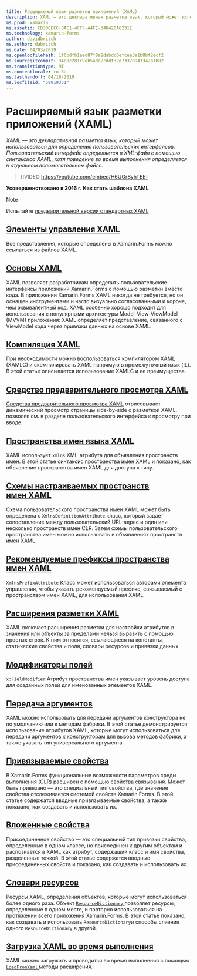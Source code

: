 ```yaml
---
title: Расширяемый язык разметки приложений (XAML)
description: XAML — это декларативная разметка язык, который может использоваться для определения пользовательских интерфейсов. Пользовательский интерфейс определяется в XML-файл с помощью синтаксиса XAML, хотя поведение во время выполнения определяется в отдельном вспомогательном файле.
ms.prod: xamarin
ms.assetid: CD30EECC-8AC1-4CF5-A4FE-348420A6231E
ms.technology: xamarin-forms
author: davidbritch
ms.author: dabritch
ms.date: 04/03/2019
ms.openlocfilehash: 1f6bdfb1aed87f8a2dabdc0efcea3a1b8bf2ecf2
ms.sourcegitcommit: 3489c281c9eb5ada2cddf32d73370943342a1082
ms.translationtype: MT
ms.contentlocale: ru-RU
ms.lasthandoff: 04/18/2019
ms.locfileid: "59019351"
---
```

# <a name="extensible-application-markup-language-xaml"></a>Расширяемый язык разметки приложений (XAML)

_XAML — это декларативная разметка язык, который может использоваться для определения пользовательских интерфейсов. Пользовательский интерфейс определяется в XML-файл с помощью синтаксиса XAML, хотя поведение во время выполнения определяется в отдельном вспомогательном файле._

> [!VIDEO https://youtube.com/embed/H6UOrSyhTEE]

**Усовершенствовано в 2016 г. Как стать шаблона XAML**

> [!NOTE]
> Испытайте [предварительной версии стандартных XAML](standard/index.md)

## <a name="xaml-controlsxaml-controlsmd"></a>[Элементы управления XAML](xaml-controls.md)

Все представления, которые определены в Xamarin.Forms можно ссылаться из файлов XAML.

<a name="xaml" />

## <a name="xaml-basicsxaml-basicsindexmd"></a>[Основы XAML](xaml-basics/index.md)

XAML позволяет разработчикам определить пользовательские интерфейсы приложений Xamarin.Forms с помощью разметки вместо кода. В приложении Xamarin.Forms XAML никогда не требуется, но он оснащен инструментами и часто визуально согласованными и короче, чем эквивалентный код. XAML особенно хорошо подходит для использования с популярными архитектуры Model-View-ViewModel (MVVM) приложения: XAML определяет представление, связанного с ViewModel кода через привязки данных на основе XAML.

## <a name="xaml-compilationxamlcmd"></a>[Компиляция XAML](xamlc.md)

При необходимости можно воспользоваться компилятором XAML (XAMLC) и скомпилировать XAML напрямую в промежуточный язык (IL). В этой статье описывается использование XAMLC и ее преимущества.

## <a name="xaml-previewerxaml-previewerindexmd"></a>[Средство предварительного просмотра XAML](xaml-previewer/index.md)

[Средства предварительного просмотра XAML](~/xamarin-forms/xaml/xaml-previewer/index.md) отрисовывает динамический просмотр страницы side-by-side с разметкой XAML, позволяя см. в разделе пользовательского интерфейса к просмотру при вводе.

## <a name="xaml-namespacesnamespacesmd"></a>[Пространства имен языка XAML](namespaces.md)

XAML использует `xmlns` XML-атрибута для объявления пространств имен. В этой статье синтаксис пространства имен XAML и показано, как объявление пространства имен XAML для доступа к типу.

## <a name="xaml-custom-namespace-schemascustom-namespace-schemasmd"></a>[Схемы настраиваемых пространств имен XAML](custom-namespace-schemas.md)

Схема пользовательского пространства имен XAML может быть определена с `XmlnsDefinitionAttribute` класс, который задает сопоставление между пользовательский URL-адрес и один или несколько пространств имен CLR. Затем схемы пользовательского пространства имен можно использовать в объявлениях пространств имен XAML.

## <a name="xaml-namespace-recommended-prefixescustom-prefixmd"></a>[Рекомендуемые префиксы пространства имен XAML](custom-prefix.md)

`XmlnsPrefixAttribute` Класс может использоваться авторами элемента управления, чтобы указать рекомендуемый префикс, связываемый с пространством имен XAML, для использования XAML.

## <a name="xaml-markup-extensionsmarkup-extensionsindexmd"></a>[Расширения разметки XAML](markup-extensions/index.md)

XAML включает расширения разметки для настройки атрибутов в значения или объекты за пределами нельзя выразить с помощью простых строк. К ним относятся, ссылающиеся на константы, статические свойства и поля, словари ресурсов и привязки данных.

## <a name="field-modifiersfield-modifiersmd"></a>[Модификаторы полей](field-modifiers.md)

`x:FieldModifier` Атрибут пространства имен указывает уровень доступа для созданных полей для именованных элементов XAML.

## <a name="passing-argumentspassing-argumentsmd"></a>[Передача аргументов](passing-arguments.md)

XAML можно использовать для передачи аргументов конструктора не по умолчанию или к методам фабрики. В этой статье демонстрируется использование атрибутов XAML, которые могут использоваться для передачи аргументов к конструкторам для вызова методов фабрики, а также указать тип универсального аргумента.

## <a name="bindable-propertiesbindable-propertiesmd"></a>[Привязываемые свойства](bindable-properties.md)

В Xamarin.Forms функциональные возможности параметров среды выполнения (CLR) расширен с помощью свойства связывания. Может быть привязано — это специальный тип свойства, где значение свойства отслеживается системой свойств Xamarin.Forms. В этой статье содержатся вводные привязываемые свойства, а также показано, как создавать и использовать их.

## <a name="attached-propertiesattached-propertiesmd"></a>[Вложенные свойства](attached-properties.md)

Присоединенное свойство — это специальный тип привязки свойства, определенные в одном классе, но присоединен к другим объектам и распознается в XAML как атрибут, содержащий класс и имя свойства, разделенные точкой. В этой статье содержатся вводные присоединенных свойств и показано, как создавать и использовать их.

## <a name="resource-dictionariesresource-dictionariesmd"></a>[Словари ресурсов](resource-dictionaries.md)

Ресурсы XAML, определения объектов, которые могут использоваться более одного раза. Объект [ `ResourceDictionary` ](xref:Xamarin.Forms.ResourceDictionary) позволяет ресурсы, определенные в одном месте, и повторно использоваться на протяжении всего приложения Xamarin.Forms. В этой статье показано, как создавать и использовать `ResourceDictionary`и способы слияния одного `ResourceDictionary` в другой.

## <a name="loading-xaml-at-runtimeruntime-loadmd"></a>[Загрузка XAML во время выполнения](runtime-load.md)

XAML можно загружать и проводится во время выполнения с помощью [ `LoadFromXaml` ](xref:Xamarin.Forms.Xaml.Extensions.LoadFromXaml*) методы расширения.
